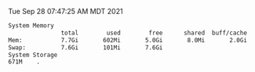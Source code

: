 Tue Sep 28 07:47:25 AM MDT 2021
```bash
System Memory
               total        used        free      shared  buff/cache   available
Mem:           7.7Gi       602Mi       5.0Gi       8.0Mi       2.0Gi       6.8Gi
Swap:          7.6Gi       101Mi       7.6Gi
System Storage
671M	.
```
